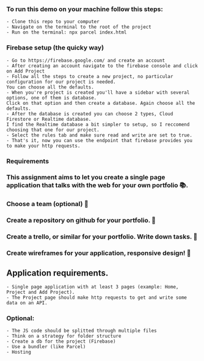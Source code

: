 ### To run this demo on your machine follow this steps:

    - Clone this repo to your computer
    - Navigate on the terminal to the root of the project
    - Run on the terminal: npx parcel index.html

### Firebase setup (the quicky way)
    - Go to https://firebase.google.com/ and create an account
    - After creating an account navigate to the firebase console and click on Add Project
    - Follow all the steps to create a new project, no particular configuration for our project is needed. 
    You can choose all the defaults.
    - When you're project is created you'll have a sidebar with several options, one of them is database. 
    Click on that option and then create a database. Again choose all the defaults.
    - After the database is created you can choose 2 types, Cloud Firestore or Realtime database. 
    I find the Realtime database a bit simpler to setup, so I reccomend choosing that one for our project.
    - Select the rules tab and make sure read and write are set to true.
    - That's it, now you can use the endpoint that firebase provides you to make your http requests.
    

### **Requirements**
### This assignment aims to let you create a single page application that talks with the web for your own portfolio 📚.

### Choose a team (optional) 🙋

### Create a repository on github for your portfolio. 🐎

### Create a trello, or similar for your portfolio. Write down tasks. 🚜

### Create wireframes for your application, responsive design! 🚚

## Application requirements.

    - Single page application with at least 3 pages (example: Home, Project and Add Project).
    - The Project page should make http requests to get and write some data on an API.

### Optional:

    - The JS code should be splitted through multiple files
    - Think on a strategy for folder structure
    - Create a db for the project (Firebase)
    - Use a bundler (like Parcel)
    - Hosting
